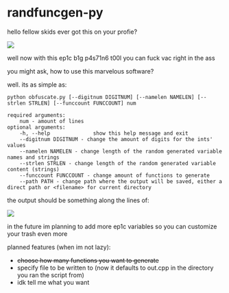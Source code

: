 # randfuncgen-py
hello fellow skids
ever got this on your profie?

![](https://u.teknik.io/gc3rt.png)

well now with this ep1c b1g p4s71n6 t00l you can fuck vac right in the ass

you might ask, how to use this marvelous software?

well. its as simple as:

```
python obfuscate.py [--digitnum DIGITNUM] [--namelen NAMELEN] [--strlen STRLEN] [--funccount FUNCCOUNT] num

required arguments:
	num - amount of lines
optional arguments:
	-h, --help            	show this help message and exit
	--digitnum DIGITNUM - change the amount of digits for the ints' values
	--namelen NAMELEN - change length of the random generated variable names and strings
	--strlen STRLEN - change length of the random generated variable content (strings)
	--funccount FUNCCOUNT - change amount of functions to generate
	--path PATH - change path where the output will be saved, either a direct path or <filename> for current directory
```

the output should be something along the lines of:

![](https://u.teknik.io/J1ell.png)

in the future im planning to add more ep1c variables so you can customize your trash even more

planned features (when im not lazy):
- ~~choose how many functions you want to generate~~
- specify file to be written to (now it defaults to out.cpp in the directory you ran the script from)
- idk tell me what you want
